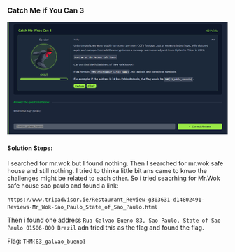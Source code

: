 ### Catch Me if You Can 3

![alt text](files/image.png)

#### **Solution Steps:**

I searched for mr.wok but I found nothing. Then I searched for mr.wok safe house and still nothing. I tried to thinka little bit ans came to knwo the challenges might be related to each other. So i tried seacrhing for Mr.Wok safe house sao paulo and found a link:

```https://www.tripadvisor.ie/Restaurant_Review-g303631-d14802491-Reviews-Mr_Wok-Sao_Paulo_State_of_Sao_Paulo.html```

Then i found one address ```Rua Galvao Bueno 83, Sao Paulo, State of Sao Paulo 01506-000 Brazil``` adn tried this as the flag and found the flag.

Flag: ```THM{83_galvao_bueno}```